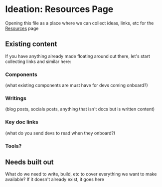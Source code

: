 # Ideation: Resources Page 
Opening this file as a place where we can collect ideas, links, etc for the [Resources](https://www.nearbuilders.org/resources) page

## Existing content
If you have anything already made floating around out there, let's start collecting links and similar here:

### Components
(what existing components are must have for devs coming onboard?)

### Writings
(blog posts, socials posts, anything that isn't docs but is written content)

### Key doc links
(what do you send devs to read when they onboard?)

### Tools? 

## Needs built out
What do we need to write, build, etc to cover everything we want to make available? If it doesn't already exist, it goes here
